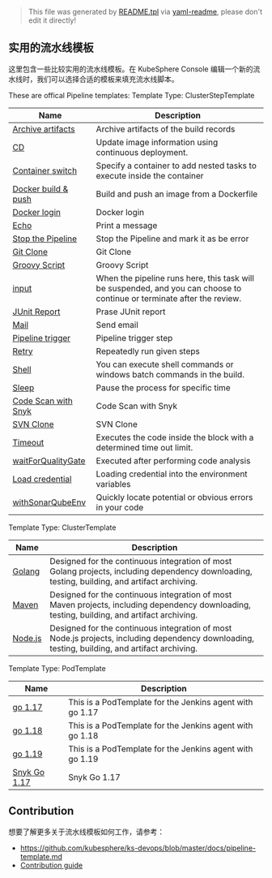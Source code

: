 > This file was generated by [README.tpl](README.tpl) via [yaml-readme](https://github.com/LinuxSuRen/yaml-readme), please don't edit it directly!

## 实用的流水线模板

这里包含一些比较实用的流水线模板。在 KubeSphere Console 编辑一个新的流水线时，我们可以选择合适的模板来填充流水线脚本。

These are offical Pipeline templates:
Template Type: ClusterStepTemplate

| Name | Description |
|---|---|
| [Archive artifacts](featured/steps/archive-artifacts.yaml) | Archive artifacts of the build records |
| [CD](featured/steps/cd.yaml) | Update image information using continuous deployment. |
| [Container switch](featured/steps/container-switch.yaml) | Specify a container to add nested tasks to execute inside the container |
| [Docker build &amp; push](featured/steps/docker-build-push.yaml) | Build and push an image from a Dockerfile |
| [Docker login](featured/steps/docker-login.yaml) | Docker login |
| [Echo](featured/steps/echo.yaml) | Print a message |
| [Stop the Pipeline](featured/steps/error.yaml) | Stop the Pipeline and mark it as be error |
| [Git Clone](featured/steps/git-clone.yaml) | Git Clone |
| [Groovy Script](featured/steps/groovy-script.yaml) | Groovy Script |
| [input](featured/steps/input.yaml) | When the pipeline runs here, this task will be suspended, and you can choose to continue or terminate after the review. |
| [JUnit Report](featured/steps/junit.yaml) | Prase JUnit report |
| [Mail](featured/steps/mail.yaml) | Send email |
| [Pipeline trigger](featured/steps/pipeline-trigger.yaml) | Pipeline trigger step |
| [Retry](featured/steps/retry.yaml) | Repeatedly run given steps |
| [Shell](featured/steps/shell.yaml) | You can execute shell commands or windows batch commands in the build. |
| [Sleep](featured/steps/sleep.yaml) | Pause the process for specific time |
| [Code Scan with Snyk](featured/steps/snyk-scan.yaml) | Code Scan with Snyk |
| [SVN Clone](featured/steps/svn-clone.yaml) | SVN Clone |
| [Timeout](featured/steps/timeout.yaml) | Executes the code inside the block with a determined time out limit. |
| [waitForQualityGate](featured/steps/waitfor-qauality-gate.yaml) | Executed after performing code analysis |
| [Load credential](featured/steps/with-credential.yaml) | Loading credential into the environment variables |
| [withSonarQubeEnv](featured/steps/with-sonarQube-env.yaml) | Quickly locate potential or obvious errors in your code |

Template Type: ClusterTemplate

| Name | Description |
|---|---|
| [Golang](featured/pipelines/golang.yaml) | Designed for the continuous integration of most Golang projects, including dependency downloading, testing, building, and artifact archiving. |
| [Maven](featured/pipelines/maven.yaml) | Designed for the continuous integration of most Maven projects, including dependency downloading, testing, building, and artifact archiving. |
| [Node.js](featured/pipelines/nodejs.yaml) | Designed for the continuous integration of most Node.js projects, including dependency downloading, testing, building, and artifact archiving. |

Template Type: PodTemplate

| Name | Description |
|---|---|
| [go 1.17](featured/jenkins-agents/go-1.17.yaml) | This is a PodTemplate for the Jenkins agent with go 1.17 |
| [go 1.18](featured/jenkins-agents/go-1.18.yaml) | This is a PodTemplate for the Jenkins agent with go 1.18 |
| [go 1.19](featured/jenkins-agents/go-1.19.yaml) | This is a PodTemplate for the Jenkins agent with go 1.19 |
| [Snyk Go 1.17](featured/jenkins-agents/snyk-go-1.17.yaml) | Snyk Go 1.17 |


## Contribution

想要了解更多关于流水线模板如何工作，请参考：

- https://github.com/kubesphere/ks-devops/blob/master/docs/pipeline-template.md
- [Contribution guide](CONTRIBUTION.md)
